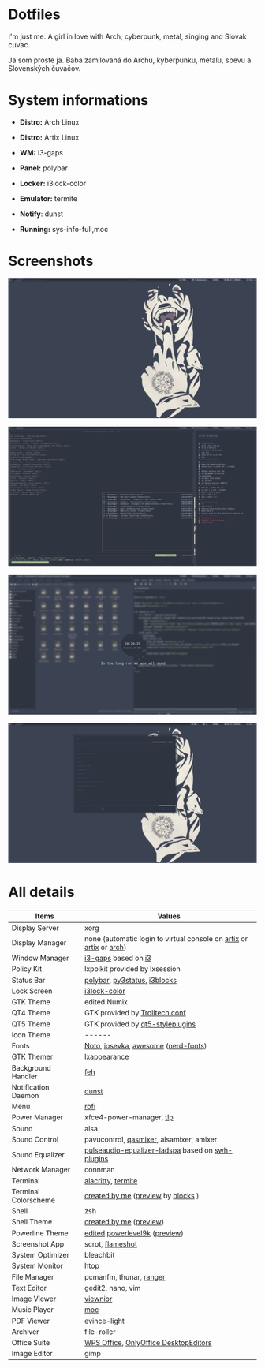 # Dotfiles

I'm just me. A girl in love with Arch, cyberpunk, metal, singing and Slovak cuvac.

Ja som proste ja. Baba zamilovaná do Archu, kyberpunku, metalu, spevu a Slovenských čuvačov.


# System informations


* **Distro:**  Arch Linux
* **Distro:**  Artix Linux


* **WM:**  i3-gaps


* **Panel:** polybar 


* **Locker:**  i3lock-color


* **Emulator:** termite 


* **Notify**: dunst 


* **Running:** sys-info-full,moc


# Screenshots

![](Screenshots/Previews/preview-nordic-polybar-i3gaps-clear.jpg)

![](Screenshots/Previews/preview-nordic-polybar-i3gaps.jpg)

![](Screenshots/Previews/preview-nordic-polybar-i3gaps-lock.jpg)

![](Screenshots/Previews/preview-nordic-polybar-i3gaps-rofi.jpg)


# All details

| **Items** | **Values** |
| ------ | ------ |
| Display Server | xorg |
| Display Manager | none (automatic login to virtual console on [artix](https://wiki.manjaro.org/index.php?title=Autostart_X_at_Login_-_OpenRC_%26_SystemD#How_to_Auto-Login_on_an_OpenRC_system) or [artix](https://forum.artixlinux.org/index.php/topic,120.0.html) or [arch](https://wiki.archlinux.org/index.php/Getty#Automatic_login_to_virtual_console)) |
| Window Manager | [i3-gaps](https://github.com/Airblader/i3) based on [i3](https://i3wm.org/) |
| Policy Kit | lxpolkit provided by lxsession |
| Status Bar | [polybar](https://github.com/polybar/polybar), [py3status](https://github.com/ultrabug/py3status), [i3blocks](https://github.com/vivien/i3blocks) |
| Lock Screen | [i3lock-color](https://github.com/meskarune/i3lock-color) |
| GTK Theme | edited Numix |
| QT4 Theme | GTK provided by [Trolltech.conf](https://wiki.archlinux.org/index.php/Qt#Qt4) |
| QT5 Theme | GTK provided by [qt5-styleplugins](https://wiki.archlinux.org/index.php/Qt#Qt5) |
| Icon Theme | ------ |
| Fonts | [Noto](https://www.google.com/get/noto/), [iosevka](https://github.com/be5invis/Iosevka), [awesome](https://fontawesome.com/cheatsheet) ([nerd-fonts](https://github.com/ryanoasis/nerd-fonts)) |
| GTK Themer | lxappearance |
| Background Handler | [feh](https://github.com/derf/feh) |
| Notification Daemon | [dunst](https://github.com/dunst-project/dunst) |
| Menu | [rofi](https://github.com/davatorium/rofi) |
| Power Manager | xfce4-power-manager, [tlp](https://github.com/linrunner/TLP) |
| Sound | alsa |
| Sound Control | pavucontrol, [qasmixer](https://gitlab.com/sebholt/qastools), alsamixer, amixer |
| Sound Equalizer | [pulseaudio-equalizer-ladspa](https://github.com/pulseaudio-equalizer-ladspa/equalizer) based on [swh-plugins](https://github.com/swh/ladspa) |
| Network Manager | connman |
| Terminal | [alacritty](https://github.com/alacritty/alacritty), [termite](https://github.com/thestinger/termite/) |
| Terminal Colorscheme | [created by me](https://gitlab.com/lombardo1981/dotfiles/-/blob/master/Artix%20Linux/.config/colors/colorscheme) ([preview](https://gitlab.com/lombardo1981/dotfiles/-/blob/master/Screenshots/colorscheme.png) by [blocks](https://github.com/stark/Color-Scripts/blob/master/color-scripts/bloks) ) |
| Shell | zsh |
| Shell Theme | [created by me](https://gitlab.com/lombardo1981/dotfiles/-/blob/master/Artix%20Linux/.zsh_prompt) ([preview](https://gitlab.com/lombardo1981/dotfiles/-/blob/master/Screenshots/zsh-prompt.png)) |
| Powerline Theme | [edited](https://gitlab.com/lombardo1981/dotfiles/-/blob/master/Artix%20Linux/.zsh_powerline) [powerlevel9k](https://github.com/Powerlevel9k/powerlevel9k) ([preview](https://gitlab.com/lombardo1981/dotfiles/-/blob/master/Screenshots/zsh-powerline.png)) |
| Screenshot App | scrot, [flameshot](https://github.com/lupoDharkael/flameshot) |
| System Optimizer | bleachbit |
| System Monitor | htop |
| File Manager | pcmanfm, thunar, [ranger](https://github.com/ranger/ranger) |
| Text Editor | gedit2, nano, vim |
| Image Viewer | [viewnior](https://github.com/hellosiyan/Viewnior) |
| Music Player | [moc](http://moc.daper.net/) |
| PDF Viewer | evince-light |
| Archiver | file-roller |
| Office Suite | [WPS Office](https://linux.wps.com/), [OnlyOffice DesktopEditors](https://github.com/ONLYOFFICE/DesktopEditors) |
| Image Editor | gimp |
